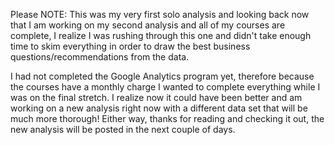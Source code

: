 Please NOTE: This was my very first solo analysis and looking back now that I am working on my second analysis and all
of my courses are complete, I realize I was rushing through this one and didn't take enough time to skim everything in 
order to draw the best business questions/recommendations from the data.

I had not completed the Google Analytics program yet, therefore because the courses have a monthly charge I wanted to complete
everything while I was on the final stretch. I realize now it could have been better and am working on a new analysis right now 
with a different data set that will be much more thorough! Either way, thanks for reading and checking it out, the new analysis 
will be posted in the next couple of days.
